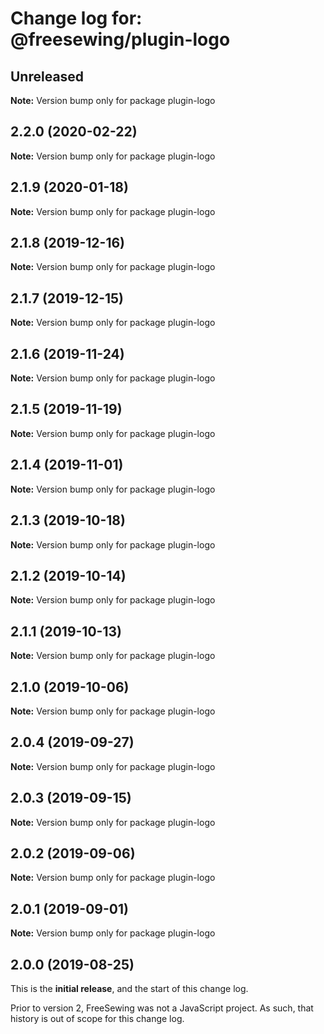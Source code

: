 # Change log for: @freesewing/plugin-logo


## Unreleased

**Note:** Version bump only for package plugin-logo


## 2.2.0 (2020-02-22)

**Note:** Version bump only for package plugin-logo


## 2.1.9 (2020-01-18)

**Note:** Version bump only for package plugin-logo


## 2.1.8 (2019-12-16)

**Note:** Version bump only for package plugin-logo


## 2.1.7 (2019-12-15)

**Note:** Version bump only for package plugin-logo


## 2.1.6 (2019-11-24)

**Note:** Version bump only for package plugin-logo


## 2.1.5 (2019-11-19)

**Note:** Version bump only for package plugin-logo


## 2.1.4 (2019-11-01)

**Note:** Version bump only for package plugin-logo


## 2.1.3 (2019-10-18)

**Note:** Version bump only for package plugin-logo


## 2.1.2 (2019-10-14)

**Note:** Version bump only for package plugin-logo


## 2.1.1 (2019-10-13)

**Note:** Version bump only for package plugin-logo


## 2.1.0 (2019-10-06)

**Note:** Version bump only for package plugin-logo


## 2.0.4 (2019-09-27)

**Note:** Version bump only for package plugin-logo


## 2.0.3 (2019-09-15)

**Note:** Version bump only for package plugin-logo


## 2.0.2 (2019-09-06)

**Note:** Version bump only for package plugin-logo


## 2.0.1 (2019-09-01)

**Note:** Version bump only for package plugin-logo




## 2.0.0 (2019-08-25)

This is the **initial release**, and the start of this change log.

Prior to version 2, FreeSewing was not a JavaScript project.
As such, that history is out of scope for this change log.
